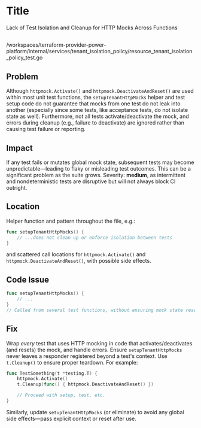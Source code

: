 # Title

Lack of Test Isolation and Cleanup for HTTP Mocks Across Functions

##

/workspaces/terraform-provider-power-platform/internal/services/tenant_isolation_policy/resource_tenant_isolation_policy_test.go

## Problem

Although `httpmock.Activate()` and `httpmock.DeactivateAndReset()` are used within most unit test functions, the `setupTenantHttpMocks` helper and test setup code do not guarantee that mocks from one test do not leak into another (especially since some tests, like acceptance tests, do not isolate state as well). Furthermore, not all tests activate/deactivate the mock, and errors during cleanup (e.g., failure to deactivate) are ignored rather than causing test failure or reporting.

## Impact

If any test fails or mutates global mock state, subsequent tests may become unpredictable—leading to flaky or misleading test outcomes. This can be a significant problem as the suite grows. Severity: **medium**, as intermittent and nondeterministic tests are disruptive but will not always block CI outright.

## Location

Helper function and pattern throughout the file, e.g.:

```go
func setupTenantHttpMocks() {
    // ...does not clean up or enforce isolation between tests
}
```

and scattered call locations for `httpmock.Activate()` and `httpmock.DeactivateAndReset()`, with possible side effects.

## Code Issue

```go
func setupTenantHttpMocks() {
    // ...
}
// Called from several test functions, without ensuring mock state reset/isolation.
```

## Fix

Wrap *every* test that uses HTTP mocking in code that activates/deactivates (and resets) the mock, and handle errors. Ensure `setupTenantHttpMocks` never leaves a responder registered beyond a test's context. Use `t.Cleanup()` to ensure proper teardown. For example:

```go
func TestSomething(t *testing.T) {
    httpmock.Activate()
    t.Cleanup(func() { httpmock.DeactivateAndReset() })

    // Proceed with setup, test, etc.
}
```

Similarly, update `setupTenantHttpMocks` (or eliminate) to avoid any global side effects—pass explicit context or reset after use.
